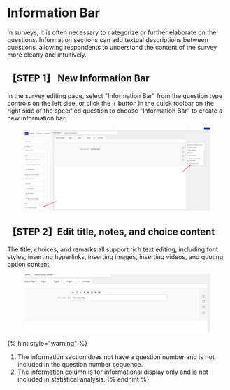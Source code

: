 # Information Bar

In surveys, it is often necessary to categorize or further elaborate on the questions. Information sections can add textual descriptions between questions, allowing respondents to understand the content of the survey more clearly and intuitively.

## 【STEP 1】 New Information Bar

In the survey editing page, select "Information Bar" from the question type controls on the left side, or click the + button in the quick toolbar on the right side of the specified question to choose "Information Bar" to create a new information bar.

<figure><img src="../../.gitbook/assets/image (3).png" alt=""><figcaption></figcaption></figure>

## 【STEP 2】Edit title, notes, and choice content

The title, choices, and remarks all support rich text editing, including font styles, inserting hyperlinks, inserting images, inserting videos, and quoting option content.

<figure><img src="../../.gitbook/assets/image (4).png" alt=""><figcaption></figcaption></figure>



{% hint style="warning" %}
1. The information section does not have a question number and is not included in the question number sequence.
2. &#x20;The information column is for informational display only and is not included in statistical analysis.
{% endhint %}


